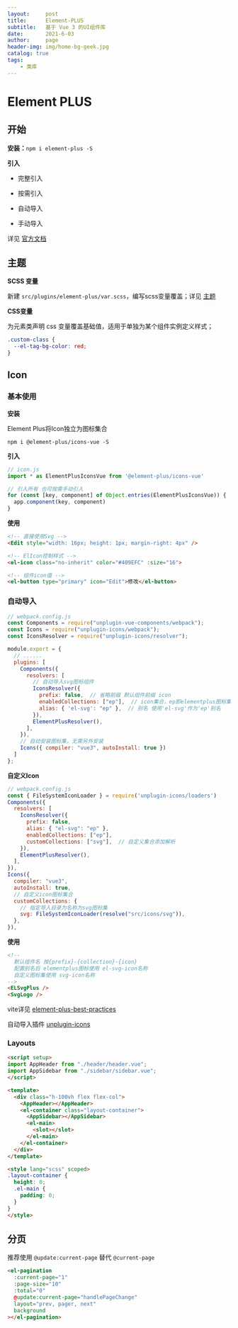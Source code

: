 ```yaml
---
layout:     post
title:      Element-PLUS
subtitle:   基于 Vue 3 的UI组件库
date:       2021-6-03
author:     page
header-img: img/home-bg-geek.jpg
catalog: true
tags:
    - 类库
---
```


# Element PLUS

## 开始

**安装：**`npm i element-plus -S`

**引入**

- 完整引入

- 按需引入

- 自动导入

- 手动导入

详见 [官方文档](https://element-plus.org/zh-CN/)

## 主题

**SCSS 变量**

新建 `src/plugins/element-plus/var.scss`，编写scss变量覆盖；详见 [主题 ](https://element-plus.org/zh-CN/guide/theming.html)

**CSS变量**

为元素类声明 css 变量覆盖基础值，适用于单独为某个组件实例定义样式；

```css
.custom-class {
  --el-tag-bg-color: red;
}
```

## Icon

### 基本使用

**安装**

Element Plus将Icon独立为图标集合

```shell
npm i @element-plus/icons-vue -S
```

**引入**

```js
// icon.js
import * as ElementPlusIconsVue from '@element-plus/icons-vue'

// 引入所有 也可按需手动引入
for (const [key, component] of Object.entries(ElementPlusIconsVue)) {
  app.component(key, component)
}
```

**使用**

```html
<!-- 直接使用Svg -->
<Edit style="width: 16px; height: 1px; margin-right: 4px" />

<!-- ElIcon控制样式 -->
<el-icon class="no-inherit" color="#409EFC" :size="16">

<!-- 组件icon值 -->
<el-button type="primary" icon="Edit">修改</el-button>
```

### 自动导入

```js
// webpack.config.js
const Components = require("unplugin-vue-components/webpack");
const Icons = require("unplugin-icons/webpack");
const IconsResolver = require("unplugin-icons/resolver");

module.export = {
  // ......
  plugins: [
    Components({
      resolvers: [
        // 自动导入svg图标组件
        IconsResolver({
          prefix: false,  // 省略前缀 默认组件前缀 icon
          enabledCollections: ["ep"],  // icon集合，ep即elementplus图标集
          alias: { 'el-svg': "ep" },  // 别名 使用'el-svg'作为'ep'别名
        }),
        ElementPlusResolver(),
      ],
    }),
    // 自动安装图标集，无需另外安装
    Icons({ compiler: "vue3", autoInstall: true })
  ]
};
```

**自定义Icon**

```js
// webpack.config.js
const { FileSystemIconLoader } = require('unplugin-icons/loaders')
Components({
  resolvers: [
    IconsResolver({
      prefix: false,
      alias: { "el-svg": "ep" },
      enabledCollections: ["ep"],
      customCollections: ["svg"],  // 自定义集合添加解析
    }),
    ElementPlusResolver(),
  ],
}),
Icons({
  compiler: "vue3",
  autoInstall: true,
  // 自定义icon图标集合
  customCollections: {
    // 指定导入目录为名称为svg图标集
    svg: FileSystemIconLoader(resolve("src/icons/svg")),
  },
}),
```

**使用**

```html
<!-- 
  默认组件名 按{prefix}-{collection}-{icon}
  配置别名后 elementplus图标使用 el-svg-icon名称
  自定义图标集使用 svg-icon名称
-->
<ELSvgPlus />
<SvgLogo />
```

vite详见  [element-plus-best-practices](https://github.com/sxzz/element-plus-best-practices/blob/db2dfc983ccda5570033a0ac608a1bd9d9a7f658/vite.config.ts#L21-L58)

自动导入插件 [unplugin-icons](https://github.com/antfu/unplugin-icons)

### Layouts

```html
<script setup>
import AppHeader from "./header/header.vue";
import AppSidebar from "./sidebar/sidebar.vue";
</script>

<template>
  <div class="h-100vh flex flex-col">
    <AppHeader></AppHeader>
    <el-container class="layout-container">
      <AppSidebar></AppSidebar>
      <el-main>
        <slot></slot>
      </el-main>
    </el-container>
  </div>
</template>

<style lang="scss" scoped>
.layout-container {
  height: 0;
  .el-main {
    padding: 0;
  }
}
</style>
```

## 分页

推荐使用 `@update:current-page` 替代 `@current-page`

```html
<el-pagination
  :current-page="1"
  :page-size="10"
  :total="0"
  @update:current-page="handlePageChange"
  layout="prev, pager, next"
  background
></el-pagination>
```
